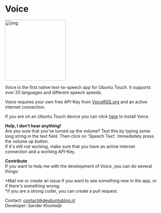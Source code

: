 
Voice
===================

<img src="https://myapps.developer.ubuntu.com/site_media/appmedia/2016/10/voice1.png" alt="img" width="200"/>

Voice is the first native text-to-speech app for Ubuntu Touch. It supports over 20 languages and different speech speeds.

Voice requires your own free API-Key from [VoiceRSS.org](http://www.voicerss.org) and an active internet connection.

If you are on an Ubuntu Touch device you can click <a href="scope://com.canonical.scopes.clickstore?q=VoiceBySander">here</a> to install Voice.

<b>Help, I don't hear anything!</b>
<br>Are you sure that you've turned up the volume? Test this by typing some long string in the text field. Then click on 'Speech Text'. Immediately press the volume up button.
<br>If it's still not working, make sure that you have an active internet connection and a working API-Key.

<b>Contribute</b>
<br>If you want to help me with the development of Voice, you can do several things:

<p>*Mail me or create an issue if you want to see something new in the app, or if there's something wrong;
<br>*if you are a strong coder, you can create a pull request.</p>

Contact: [contact@deubuntublog.nl](contact@deubuntublog.nl)
<br>Developer: Sander Klootwijk
